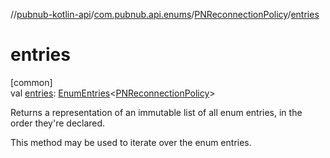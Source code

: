 //[pubnub-kotlin-api](../../../index.md)/[com.pubnub.api.enums](../index.md)/[PNReconnectionPolicy](index.md)/[entries](entries.md)

# entries

[common]\
val [entries](entries.md): [EnumEntries](https://kotlinlang.org/api/latest/jvm/stdlib/kotlin.enums/-enum-entries/index.html)&lt;[PNReconnectionPolicy](index.md)&gt;

Returns a representation of an immutable list of all enum entries, in the order they're declared.

This method may be used to iterate over the enum entries.
